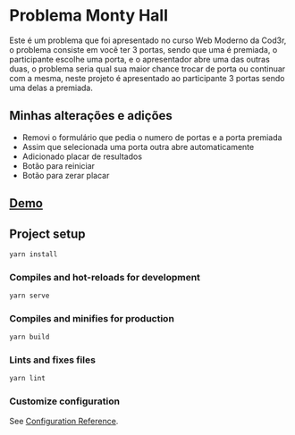 # Problema Monty Hall

Este é um problema que foi apresentado no curso Web Moderno da Cod3r, o problema consiste em você ter 3 portas, sendo que uma é premiada, o participante escolhe uma porta,
e o apresentador abre uma das outras duas, o problema seria qual sua maior chance trocar de porta ou continuar com a mesma, neste projeto é apresentado ao participante 3 portas
sendo uma delas a premiada.

## Minhas alterações e adições

- Removi o formulário que pedia o numero de portas e a porta premiada
- Assim que selecionada uma porta outra abre automaticamente
- Adicionado placar de resultados
- Botão para reiniciar
- Botão para zerar placar

## [Demo](https://jvddavid.github.io/monthy-hall-vuejs/)

## Project setup

```bash
yarn install
```

### Compiles and hot-reloads for development

```bash
yarn serve
```

### Compiles and minifies for production

```bash
yarn build
```

### Lints and fixes files

```bash
yarn lint
```

### Customize configuration

See [Configuration Reference](https://cli.vuejs.org/config/).
